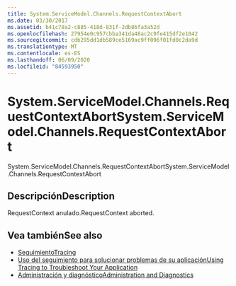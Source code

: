 ```yaml
---
title: System.ServiceModel.Channels.RequestContextAbort
ms.date: 03/30/2017
ms.assetid: b41c78a2-c885-418d-831f-2db86fa3a52d
ms.openlocfilehash: 27954e0c957cbba341da48ac2c9fe415df2e1042
ms.sourcegitcommit: cdb295dd1db589ce5169ac9ff096f01fd0c2da9d
ms.translationtype: MT
ms.contentlocale: es-ES
ms.lasthandoff: 06/09/2020
ms.locfileid: "84593950"
---
```

# <a name="systemservicemodelchannelsrequestcontextabort"></a><span data-ttu-id="eef13-102">System.ServiceModel.Channels.RequestContextAbort</span><span class="sxs-lookup"><span data-stu-id="eef13-102">System.ServiceModel.Channels.RequestContextAbort</span></span>
<span data-ttu-id="eef13-103">System.ServiceModel.Channels.RequestContextAbort</span><span class="sxs-lookup"><span data-stu-id="eef13-103">System.ServiceModel.Channels.RequestContextAbort</span></span>  
  
## <a name="description"></a><span data-ttu-id="eef13-104">Descripción</span><span class="sxs-lookup"><span data-stu-id="eef13-104">Description</span></span>  
 <span data-ttu-id="eef13-105">RequestContext anulado.</span><span class="sxs-lookup"><span data-stu-id="eef13-105">RequestContext aborted.</span></span>  
  
## <a name="see-also"></a><span data-ttu-id="eef13-106">Vea también</span><span class="sxs-lookup"><span data-stu-id="eef13-106">See also</span></span>

- [<span data-ttu-id="eef13-107">Seguimiento</span><span class="sxs-lookup"><span data-stu-id="eef13-107">Tracing</span></span>](index.md)
- [<span data-ttu-id="eef13-108">Uso del seguimiento para solucionar problemas de su aplicación</span><span class="sxs-lookup"><span data-stu-id="eef13-108">Using Tracing to Troubleshoot Your Application</span></span>](using-tracing-to-troubleshoot-your-application.md)
- [<span data-ttu-id="eef13-109">Administración y diagnóstico</span><span class="sxs-lookup"><span data-stu-id="eef13-109">Administration and Diagnostics</span></span>](../index.md)
